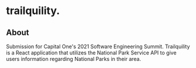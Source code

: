 # trailquility.
## About
Submission for Capital One's 2021 Software Engineering Summit.
Trailquility is a React application that utilizes the National Park Service API to give users information regarding National Parks in their area.